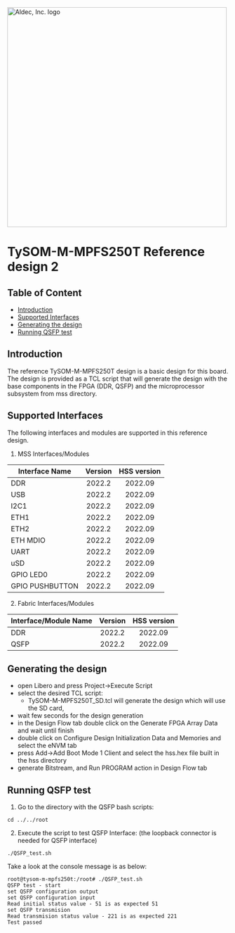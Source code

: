 <a href="https://www.aldec.com/en">
  <img src="https://www.aldec.com/files/file/Aldec_Crescent_rgb_sm.png" width="500" alt="Aldec, Inc. logo" />
</a>

# TySOM-M-MPFS250T Reference design 2 

## Table of Content
- [Introduction](#introduction)
- [Supported Interfaces](#supported-interfaces)
- [Generating the design](#generating-design)
- [Running QSFP test](#running-qsfp-test)

## Introduction <a name="introduction"/>

The reference TySOM-M-MPFS250T design is a basic design for this board. The design is provided as a TCL script that will generate the design with the base components in the FPGA (DDR, QSFP) and the microprocessor subsystem from mss directory. 

## Supported Interfaces <a name="supported-interfaces"/>

The following interfaces and modules are supported in this reference design.

1. MSS Interfaces/Modules

| Interface Name  | Version | HSS version |
| --------------- |:-------:|:-----------:|
| DDR             | 2022.2  |   2022.09   |
| USB             | 2022.2  |   2022.09   |
| I2C1            | 2022.2  |   2022.09   |
| ETH1            | 2022.2  |   2022.09   |
| ETH2            | 2022.2  |   2022.09   |
| ETH MDIO        | 2022.2  |   2022.09   |
| UART            | 2022.2  |   2022.09   |
| uSD             | 2022.2  |   2022.09   |
| GPIO LED0       | 2022.2  |   2022.09   |
| GPIO PUSHBUTTON | 2022.2  |   2022.09   |

2. Fabric Interfaces/Modules

| Interface/Module Name | Version | HSS version |
| --------------------- |:-------:|:-----------:|
| DDR                   | 2022.2  |   2022.09   |
| QSFP                  | 2022.2  |   2022.09   |

## Generating the design <a name="generating-design"/>

- open Libero and press Project->Execute Script
- select the desired TCL script:
  - TySOM-M-MPFS250T_SD.tcl will generate the design which will use the SD card,
- wait few seconds for the design generation
- in the Design Flow tab double click on the Generate FPGA Array Data and wait until finish
- double click on Configure Design Initialization Data and Memories and select the eNVM tab
- press Add->Add Boot Mode 1 Client and select the hss.hex file built in the hss directory
- generate Bitstream, and Run PROGRAM action in Design Flow tab

## Running QSFP test <a name="running-qsfp-test"/>

1. Go to the directory with the QSFP bash scripts:

```
cd ../../root
```

2. Execute the script to test QSFP Interface: (the loopback connector is needed for QSFP interface)

```
./QSFP_test.sh

```

   Take a look at the console message is as below:

```
root@tysom-m-mpfs250t:/root# ./QSFP_test.sh 
QSFP test - start
set QSFP configuration output
set QSFP configuration input
Read initial status value - 51 is as expected 51
set QSFP transmision
Read transmision status value - 221 is as expected 221
Test passed
```

